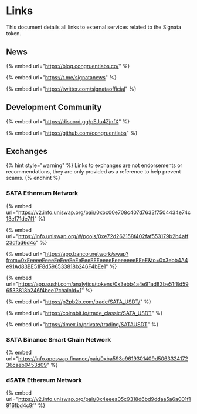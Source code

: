 # Links

This document details all links to external services related to the Signata token.

## News

{% embed url="https://blog.congruentlabs.co/" %}

{% embed url="https://t.me/signatanews" %}

{% embed url="https://twitter.com/signataofficial" %}

## Development Community

{% embed url="https://discord.gg/pEJu4ZjnfX" %}

{% embed url="https://github.com/congruentlabs" %}

## Exchanges

{% hint style="warning" %}
Links to exchanges are not endorsements or recommendations, they are only provided as a reference to help prevent scams.
{% endhint %}

### SATA Ethereum Network

{% embed url="https://v2.info.uniswap.org/pair/0xbc00e708c407d7633f7504434e74c13e171de7f1" %}

{% embed url="https://info.uniswap.org/#/pools/0xe72d262158f402faf553179b2b4aff23dfad6d4c" %}

{% embed url="https://app.bancor.network/swap?from=0xEeeeeEeeeEeEeeEeEeEeeEEEeeeeEeeeeeeeEEeE&to=0x3ebb4A4e91Ad83BE51F8d596533818b246F4bEe1" %}

{% embed url="https://app.sushi.com/analytics/tokens/0x3ebb4a4e91ad83be51f8d596533818b246f4bee1?chainId=1" %}

{% embed url="https://p2pb2b.com/trade/SATA_USDT/" %}

{% embed url="https://coinsbit.io/trade_classic/SATA_USDT" %}

{% embed url="https://timex.io/private/trading/SATAUSDT" %}

### SATA Binance Smart Chain Network

{% embed url="https://info.apeswap.finance/pair/0xba593c9619301409d506332417236caeb0453d09" %}

### dSATA Ethereum Network

{% embed url="https://v2.info.uniswap.org/pair/0x4eeea05c9318d6bd9ddaa5a6a001f1916fbd4c9f" %}
